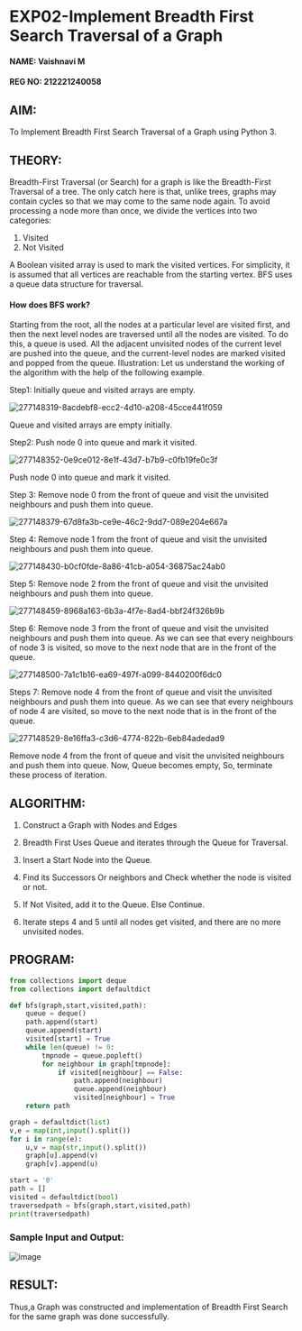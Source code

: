 # EXP02-Implement Breadth First Search Traversal of a Graph

#### NAME: Vaishnavi M
#### REG NO: 212221240058

## AIM:
To Implement Breadth First Search Traversal of a Graph using Python 3.

## THEORY:
Breadth-First Traversal (or Search) for a graph is like the Breadth-First Traversal of a tree. The only catch here is that, unlike trees, graphs may contain cycles so that we may come to the same node again. To avoid processing a node more than once, we divide the vertices into two categories:

1. Visited
2. Not Visited
 
A Boolean visited array is used to mark the visited vertices. For simplicity, it is assumed that all vertices are reachable from the starting vertex. BFS uses a queue data structure for traversal.

#### How does BFS work?

Starting from the root, all the nodes at a particular level are visited first, and then the next level nodes are traversed until all the nodes are visited. To do this, a queue is used. All the adjacent unvisited nodes of the current level are pushed into the queue, and the current-level nodes are marked visited and popped from the queue. Illustration: Let us understand the working of the algorithm with the help of the following example. 

Step1: Initially queue and visited arrays are empty.

![277148319-8acdebf8-ecc2-4d10-a208-45cce441f059](https://github.com/Aashima02/AI02-Implement-Breadth-First-Search-Traversal-of-a-Graph/assets/93427086/bc7e54b8-ed95-4762-bd7e-6d4303265889)

Queue and visited arrays are empty initially. 

Step2: Push node 0 into queue and mark it visited.

![277148352-0e9ce012-8e1f-43d7-b7b9-c0fb19fe0c3f](https://github.com/Aashima02/AI02-Implement-Breadth-First-Search-Traversal-of-a-Graph/assets/93427086/d7c35cea-f3ce-4e9e-8807-4a0d0c34ee8f)

Push node 0 into queue and mark it visited. 

Step 3: Remove node 0 from the front of queue and visit the unvisited neighbours and push them into queue.

![277148379-67d8fa3b-ce9e-46c2-9dd7-089e204e667a](https://github.com/Aashima02/AI02-Implement-Breadth-First-Search-Traversal-of-a-Graph/assets/93427086/c057a0f0-1a33-4789-86e3-da486deaf93c)

Step 4: Remove node 1 from the front of queue and visit the unvisited neighbours and push them into queue.

![277148430-b0cf0fde-8a86-41cb-a054-36875ac24ab0](https://github.com/Aashima02/AI02-Implement-Breadth-First-Search-Traversal-of-a-Graph/assets/93427086/ad2896ce-d3c3-4a8e-ba7e-a799d0ebb1a0)

Step 5: Remove node 2 from the front of queue and visit the unvisited neighbours and push them into queue.

![277148459-8968a163-6b3a-4f7e-8ad4-bbf24f326b9b](https://github.com/Aashima02/AI02-Implement-Breadth-First-Search-Traversal-of-a-Graph/assets/93427086/61df203f-6b93-4b00-8351-c2fc0b7205bc)

Step 6: Remove node 3 from the front of queue and visit the unvisited neighbours and push them into queue. As we can see that every neighbours of node 3 is visited, so move to the next node that are in the front of the queue.

![277148500-7a1c1b16-ea69-497f-a099-8440200f6dc0](https://github.com/Aashima02/AI02-Implement-Breadth-First-Search-Traversal-of-a-Graph/assets/93427086/32f86acd-3d39-42e8-b184-3b0e64076810)

Steps 7: Remove node 4 from the front of queue and visit the unvisited neighbours and push them into queue. As we can see that every neighbours of node 4 are visited, so move to the next node that is in the front of the queue.

![277148529-8e16ffa3-c3d6-4774-822b-6eb84adedad9](https://github.com/Aashima02/AI02-Implement-Breadth-First-Search-Traversal-of-a-Graph/assets/93427086/11252c88-c380-4387-a723-f672348fc1a5)

Remove node 4 from the front of queue and visit the unvisited neighbours and push them into queue. Now, Queue becomes empty, So, terminate these process of iteration.

## ALGORITHM:

1. Construct a Graph with Nodes and Edges

2. Breadth First Uses Queue and iterates through the Queue for Traversal.

3. Insert a Start Node into the Queue.

4. Find its Successors Or neighbors and Check whether the node is visited or not.

5. If Not Visited, add it to the Queue. Else Continue.

6. Iterate steps 4 and 5 until all nodes get visited, and there are no more unvisited nodes.

## PROGRAM:
```python
from collections import deque
from collections import defaultdict

def bfs(graph,start,visited,path):
    queue = deque()
    path.append(start)
    queue.append(start)
    visited[start] = True
    while len(queue) != 0:
        tmpnode = queue.popleft()
        for neighbour in graph[tmpnode]:
            if visited[neighbour] == False:
                path.append(neighbour)
                queue.append(neighbour)
                visited[neighbour] = True
    return path

graph = defaultdict(list)
v,e = map(int,input().split())
for i in range(e):
    u,v = map(str,input().split())
    graph[u].append(v)
    graph[v].append(u)

start = '0'
path = []
visited = defaultdict(bool)
traversedpath = bfs(graph,start,visited,path)
print(traversedpath)
```

### Sample Input and Output:

![image](https://github.com/Aashima02/AI02-Implement-Breadth-First-Search-Traversal-of-a-Graph/assets/93427086/37123abe-dcad-4d6c-a676-2d4ae763dcc5)



## RESULT:
Thus,a Graph was constructed and implementation of Breadth First Search for the same graph was done successfully.
